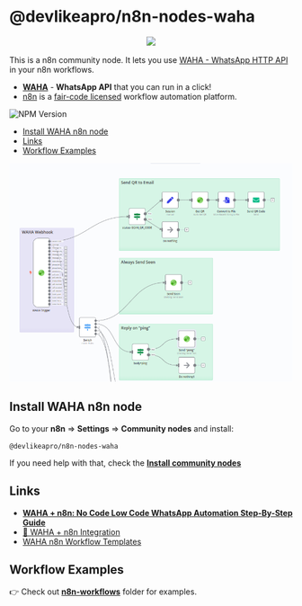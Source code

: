 # @devlikeapro/n8n-nodes-waha
<p align="center">
  <img src="https://github.com/devlikeapro/n8n-nodes-waha/blob/master/WAHA+n8n.png?raw=true" width='300'/>
</p>

This is a n8n community node. 
It lets you use [WAHA - WhatsApp HTTP API](https://waha.devlike.pro) in your n8n workflows.

- [**WAHA**](https://waha.devlike.pro) - **WhatsApp API** that you can run in a click!
- [n8n](https://n8n.io/) is a [fair-code licensed](https://docs.n8n.io/reference/license/) workflow automation platform.


![NPM Version](https://img.shields.io/npm/v/%40devlikeapro%2Fn8n-nodes-waha)

<!-- toc -->

- [Install WAHA n8n node](#install-waha-n8n-node)
- [Links](#links)
- [Workflow Examples](#workflow-examples)

<!-- tocstop -->

![WAHA Workflow Example Screenshot](./waha-n8n-workflow-example.png)

## Install WAHA n8n node
Go to your **n8n** => **Settings** => **Community nodes** and install:

```
@devlikeapro/n8n-nodes-waha
```

If you need help with that, check the
[**Install community nodes**](https://docs.n8n.io/integrations/community-nodes/installation/gui-install/)

## Links
- [**WAHA + n8n: No Code Low Code WhatsApp Automation Step-By-Step Guide**](http://localhost:1313/blog/waha-n8n/#install-waha-n8n-node)
- [🧩 WAHA + n8n Integration](https://waha.devlike.pro/docs/integrations/n8n/)
- [WAHA n8n Workflow Templates](http://waha-n8n-templates.devlike.pro/)

## Workflow Examples
👉 Check out [**n8n-workflows**](http://waha-n8n-templates.devlike.pro/) folder for examples.
